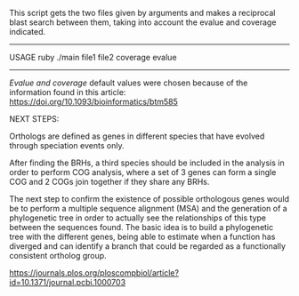 This script gets the two files given by arguments and makes
a reciprocal blast search between them, taking into account the evalue
and coverage indicated. 

--------------------------------------------------------------------

USAGE
ruby ./main file1 file2 coverage evalue

--------------------------------------------------------------------

*Evalue and coverage* default values were chosen because of the information
found in this article: https://doi.org/10.1093/bioinformatics/btm585

NEXT STEPS:

Orthologs are defined as genes in different species that have evolved
through speciation events only. 

After finding the BRHs, a third species should be included in the analysis
in order to perform COG analysis, where a set of 3 genes can form a single
COG and 2 COGs join together if they share any BRHs. 

The next step to confirm the existence of possible orthologous genes
would be to perform a multiple sequence alignment (MSA) and the generation
of a phylogenetic tree in order to actually see the relationships of this
type between the sequences found. The basic idea is to build a phylogenetic
tree with the different genes, being able to estimate when a function has
diverged and can identify a branch that could be regarded as a functionally
consistent ortholog group.

https://journals.plos.org/ploscompbiol/article?id=10.1371/journal.pcbi.1000703
